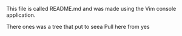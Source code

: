 This file is called README.md
and was made using the Vim console application.


There ones was a tree that put to seea
Pull here from yes
